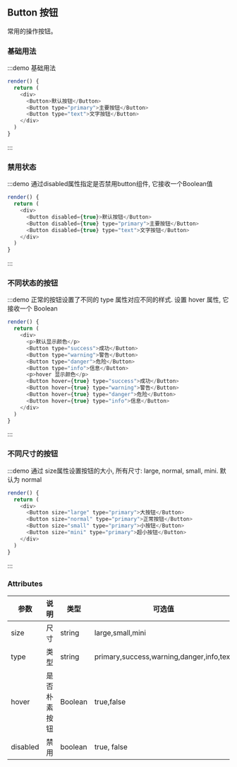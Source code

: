 ## Button 按钮
常用的操作按钮。

### 基础用法

:::demo 基础用法

```js
render() {
  return (
    <div>
      <Button>默认按钮</Button>
      <Button type="primary">主要按钮</Button>
      <Button type="text">文字按钮</Button>
    </div>
  )
}
```
:::



### 禁用状态

:::demo 通过disabled属性指定是否禁用button组件, 它接收一个Boolean值

```js
render() {
  return (
    <div>
      <Button disabled={true}>默认按钮</Button>
      <Button disabled={true} type="primary">主要按钮</Button>
      <Button disabled={true} type="text">文字按钮</Button>
    </div>
  )
}
```
:::


### 不同状态的按钮

:::demo 正常的按钮设置了不同的 type 属性对应不同的样式. 设置 hover 属性, 它接收一个 Boolean

```js
render() {
  return (
    <div>
      <p>默认显示颜色</p>
      <Button type="success">成功</Button>
      <Button type="warning">警告</Button>
      <Button type="danger">危险</Button>
      <Button type="info">信息</Button>
      <p>hover 显示颜色</p>
      <Button hover={true} type="success">成功</Button>
      <Button hover={true} type="warning">警告</Button>
      <Button hover={true} type="danger">危险</Button>
      <Button hover={true} type="info">信息</Button>
    </div>
  )
}
```
:::


### 不同尺寸的按钮

:::demo 通过 size属性设置按钮的大小, 所有尺寸: large, normal, small, mini. 默认为 normal

```js
render() {
  return (
    <div>
      <Button size="large" type="primary">大按钮</Button>
      <Button size="normal" type="primary">正常按钮</Button>
      <Button size="small" type="primary">小按钮</Button>
      <Button size="mini" type="primary">超小按钮</Button>
    </div>
  )
}
```
:::


### Attributes
| 参数      | 说明    | 类型      | 可选值       | 默认值   |
|---------- |-------- |---------- |-------------  |-------- |
| size     | 尺寸   | string  |   large,small,mini            |    —     |
| type     | 类型   | string    |   primary,success,warning,danger,info,text |     —    |
| hover     | 是否朴素按钮   | Boolean    | true,false | false   |
| disabled  | 禁用    | boolean   | true, false   | false   |
